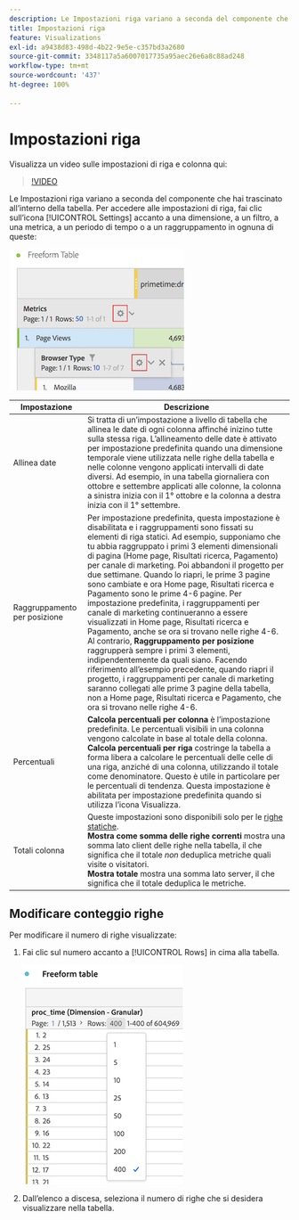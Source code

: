 ```yaml
---
description: Le Impostazioni riga variano a seconda del componente che hai trascinato all’interno della tabella.
title: Impostazioni riga
feature: Visualizations
exl-id: a9438d83-498d-4b22-9e5e-c357bd3a2680
source-git-commit: 3348117a5a6007017735a95aec26e6a8c88ad248
workflow-type: tm+mt
source-wordcount: '437'
ht-degree: 100%

---
```


# Impostazioni riga

Visualizza un video sulle impostazioni di riga e colonna qui:

>[!VIDEO](https://video.tv.adobe.com/v/40382/?quality=12)

Le Impostazioni riga variano a seconda del componente che hai trascinato all’interno della tabella. Per accedere alle impostazioni di riga, fai clic sull’icona [!UICONTROL Settings] accanto a una dimensione, a un filtro, a una metrica, a un periodo di tempo o a un raggruppamento in ognuna di queste:

![](assets/row-settings.png)

| Impostazione | Descrizione |
| --- | --- |
| Allinea date | Si tratta di un’impostazione a livello di tabella che allinea le date di ogni colonna affinché inizino tutte sulla stessa riga. L’allineamento delle date è attivato per impostazione predefinita quando una dimensione temporale viene utilizzata nelle righe della tabella e nelle colonne vengono applicati intervalli di date diversi. Ad esempio, in una tabella giornaliera con ottobre e settembre applicati alle colonne, la colonna a sinistra inizia con il 1° ottobre e la colonna a destra inizia con il 1° settembre. |
| Raggruppamento per posizione | Per impostazione predefinita, questa impostazione è disabilitata e i raggruppamenti sono fissati su elementi di riga statici. Ad esempio, supponiamo che tu abbia raggruppato i primi 3 elementi dimensionali di pagina (Home page, Risultati ricerca, Pagamento) per canale di marketing. Poi abbandoni il progetto per due settimane. Quando lo riapri, le prime 3 pagine sono cambiate e ora Home page, Risultati ricerca e Pagamento sono le prime 4-6 pagine. Per impostazione predefinita, i raggruppamenti per canale di marketing continueranno a essere visualizzati in Home page, Risultati ricerca e Pagamento, anche se ora si trovano nelle righe 4-6. <br> Al contrario, **Raggruppamento per posizione** raggrupperà sempre i primi 3 elementi, indipendentemente da quali siano. Facendo riferimento all’esempio precedente, quando riapri il progetto, i raggruppamenti per canale di marketing saranno collegati alle prime 3 pagine della tabella, non a Home page, Risultati ricerca e Pagamento, che ora si trovano nelle righe 4-6. |
| Percentuali | **Calcola percentuali per colonna** è l’impostazione predefinita. Le percentuali visibili in una colonna vengono calcolate in base al totale della colonna. <br>**Calcola percentuali per riga** costringe la tabella a forma libera a calcolare le percentuali delle celle di una riga, anziché di una colonna, utilizzando il totale come denominatore. Questo è utile in particolare per le percentuali di tendenza. Questa impostazione è abilitata per impostazione predefinita quando si utilizza l’icona Visualizza. |
| Totali colonna | Queste impostazioni sono disponibili solo per le [righe statiche](/help/analysis-workspace/visualizations/freeform-table/column-row-settings/manual-vs-dynamic-rows.md). <br> **Mostra come somma delle righe correnti** mostra una somma lato client delle righe nella tabella, il che significa che il totale *non* deduplica metriche quali visite o visitatori. <br> **Mostra totale** mostra una somma lato server, il che significa che il totale deduplica le metriche. |

## Modificare conteggio righe

Per modificare il numero di righe visualizzate:

1. Fai clic sul numero accanto a [!UICONTROL Rows] in cima alla tabella.

   ![](assets/row-number.png)

1. Dall’elenco a discesa, seleziona il numero di righe che si desidera visualizzare nella tabella.